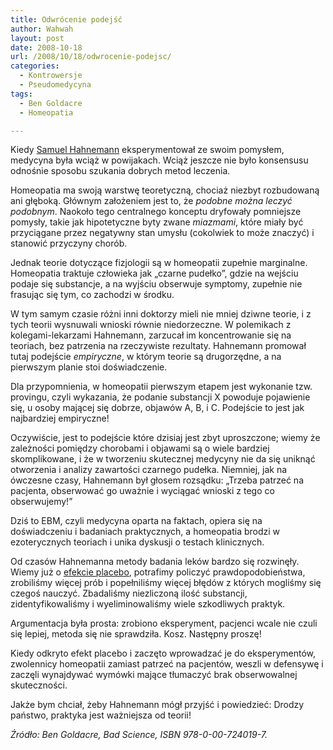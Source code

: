 ```yaml
---
title: Odwrócenie podejść
author: Wahwah
layout: post
date: 2008-10-18
url: /2008/10/18/odwrocenie-podejsc/
categories:
  - Kontrowersje
  - Pseudomedycyna
tags:
  - Ben Goldacre
  - Homeopatia

---
```

Kiedy [Samuel Hahnemann][1] eksperymentował ze swoim pomysłem, medycyna była wciąż w powijakach. Wciąż jeszcze nie było konsensusu odnośnie sposobu szukania dobrych metod leczenia.

<!--more-->


  
Homeopatia ma swoją warstwę teoretyczną, chociaż niezbyt rozbudowaną ani głęboką. Głównym założeniem jest to, że _podobne można leczyć podobnym_. Naokoło tego centralnego konceptu dryfowały pomniejsze pomysły, takie jak hipotetyczne byty zwane _miazmami_, które miały być przyciągane przez negatywny stan umysłu (cokolwiek to może znaczyć) i stanowić przyczyny chorób.

Jednak teorie dotyczące fizjologii są w homeopatii zupełnie marginalne. Homeopatia traktuje człowieka jak „czarne pudełko”, gdzie na wejściu podaje się substancje, a na wyjściu obserwuje symptomy, zupełnie nie frasując się tym, co zachodzi w środku.

W tym samym czasie różni inni doktorzy mieli nie mniej dziwne teorie, i z tych teorii wysnuwali wnioski równie niedorzeczne. W polemikach z kolegami-lekarzami Hahnemann, zarzucał im koncentrowanie się na teoriach, bez patrzenia na rzeczywiste rezultaty. Hahnemann promował tutaj podejście _empiryczne_, w którym teorie są drugorzędne, a na pierwszym planie stoi doświadczenie.

Dla przypomnienia, w homeopatii pierwszym etapem jest wykonanie tzw. provingu, czyli wykazania, że podanie substancji X powoduje pojawienie się, u osoby mającej się dobrze, objawów A, B, i C. Podejście to jest jak najbardziej empiryczne!

Oczywiście, jest to podejście które dzisiaj jest zbyt uproszczone; wiemy że zależności pomiędzy chorobami i objawami są o wiele bardziej skomplikowane, i że w tworzeniu skutecznej medycyny nie da się uniknąć otworzenia i analizy zawartości czarnego pudełka. Niemniej, jak na ówczesne czasy, Hahnemann był głosem rozsądku: „Trzeba patrzeć na pacjenta, obserwować go uważnie i wyciągać wnioski z tego co obserwujemy!”

Dziś to EBM, czyli medycyna oparta na faktach, opiera się na doświadczeniu i badaniach praktycznych, a homeopatia brodzi w ezoterycznych teoriach i unika dyskusji o testach klinicznych.

Od czasów Hahnemanna metody badania leków bardzo się rozwinęły. Wiemy już o [efekcie placebo][2], potrafimy policzyć prawdopodobieństwa, zrobiliśmy więcej prób i popełniliśmy więcej błędów z których mogliśmy się czegoś nauczyć. Zbadaliśmy niezliczoną ilość substancji, zidentyfikowaliśmy i wyeliminowaliśmy wiele szkodliwych praktyk.

Argumentacja była prosta: zrobiono eksperyment, pacjenci wcale nie czuli się lepiej, metoda się nie sprawdziła. Kosz. Następny proszę!

Kiedy odkryto efekt placebo i zaczęto wprowadzać je do eksperymentów, zwolennicy homeopatii zamiast patrzeć na pacjentów, weszli w defensywę i zaczęli wynajdywać wymówki mające tłumaczyć brak obserwowalnej skuteczności.

Jakże bym chciał, żeby Hahnemann mógł przyjść i powiedzieć: Drodzy państwo, praktyka jest ważniejsza od teorii!

_Źródło: Ben Goldacre, Bad Science, ISBN 978-0-00-724019-7._

 [1]: http://pl.wikipedia.org/wiki/Samuel_Hahnemann
 [2]: http://www.atopowe-zapalenie.pl/atopedia/Placebo